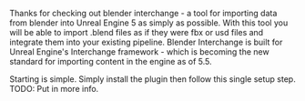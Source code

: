 Thanks for checking out blender interchange - a tool for importing data from blender into Unreal Engine 5 as simply as possible. With this tool you will be able to import .blend files as if they were fbx or usd files and integrate them into your existing pipeline. Blender Interchange is built for Unreal Engine's Interchange framework - which is becoming the new standard for importing content in the engine as of 5.5.

Starting is simple. Simply install the plugin then follow this single setup step. TODO: Put in more info.